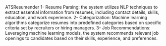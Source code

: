 ATSResumender
1- Resume Parsing: the system utilizes NLP techniques to extract essential information from resumes, including contact
details, skills, education, and work experience.
2- Categorization: Machine learning algorithms categorize resumes into predefined categories based on specific criteria set by
recruiters or hiring managers.
3- Job Recommendations: Leveraging machine learning models, the system recommends relevant job openings to candidates
based on their skills, experience, and preferences.

